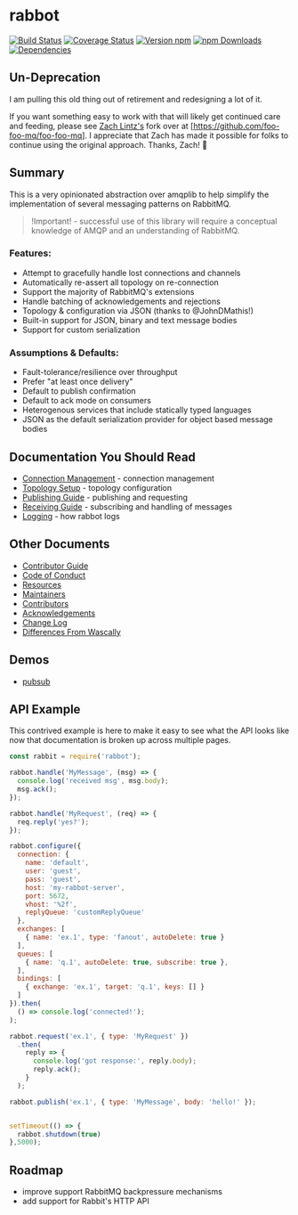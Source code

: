 # rabbot

[![Build Status][travis-image]][travis-url]
[![Coverage Status][coveralls-image]][coveralls-url]
[![Version npm][version-image]][version-url]
[![npm Downloads][downloads-image]][downloads-url]
[![Dependencies][dependencies-image]][dependencies-url]

## Un-Deprecation

I am pulling this old thing out of retirement and redesigning a lot of it.

If you want something easy to work with that will likely get continued care and feeding, please see [Zach Lintz's](https://github.com/zlintz) fork over at [https://github.com/foo-foo-mq/foo-foo-mq]. I appreciate that Zach has made it possible for folks to continue using the original approach. Thanks, Zach! :tada:

## Summary

This is a very opinionated abstraction over amqplib to help simplify the implementation of several messaging patterns on RabbitMQ.

> !Important! - successful use of this library will require a conceptual knowledge of AMQP and an understanding of RabbitMQ.

### Features:

 * Attempt to gracefully handle lost connections and channels
 * Automatically re-assert all topology on re-connection
 * Support the majority of RabbitMQ's extensions
 * Handle batching of acknowledgements and rejections
 * Topology & configuration via JSON (thanks to @JohnDMathis!)
 * Built-in support for JSON, binary and text message bodies
 * Support for custom serialization

### Assumptions & Defaults:

 * Fault-tolerance/resilience over throughput
 * Prefer "at least once delivery"
 * Default to publish confirmation
 * Default to ack mode on consumers
 * Heterogenous services that include statically typed languages
 * JSON as the default serialization provider for object based message bodies

## Documentation You Should Read

* [Connection Management](https://github.com/arobson/rabbot/blob/master/docs/connections.md) - connection management
 * [Topology Setup](https://github.com/arobson/rabbot/blob/master/docs/topology.md) - topology configuration
 * [Publishing Guide](https://github.com/arobson/rabbot/blob/master/docs/publishing.md) - publishing and requesting
 * [Receiving Guide](https://github.com/arobson/rabbot/blob/master/docs/receiving.md) - subscribing and handling of messages
 * [Logging](https://github.com/arobson/rabbot/blob/master/docs/logging.md) - how rabbot logs

## Other Documents

 * [Contributor Guide](https://github.com/arobson/rabbot/blob/master/HOW_TO_CONTRIBUTE.md)
 * [Code of Conduct](https://github.com/arobson/rabbot/blob/master/CODE_OF_CONDUCT.md)
 * [Resources](https://github.com/arobson/rabbot/blob/master/RESOURCES.md)
 * [Maintainers](https://github.com/arobson/rabbot/blob/master/MAINTAINERS.md)
 * [Contributors](https://github.com/arobson/rabbot/blob/master/CONTRIBUTORS.md)
 * [Acknowledgements](https://github.com/arobson/rabbot/blob/master/ACKNOWLEDGEMENTS.md)
 * [Change Log](https://github.com/arobson/rabbot/blob/master/CHANGELOG.md)
 * [Differences From Wascally](https://github.com/arobson/rabbot/blob/master/docs/notwascally.md)

## Demos

 * [pubsub](https://github.com/arobson/rabbot/blob/master/demo/pubsub/README.md)

## API Example

This contrived example is here to make it easy to see what the API looks like now that documentation is broken up across multiple pages.



```js
const rabbit = require('rabbot');

rabbot.handle('MyMessage', (msg) => {
  console.log('received msg', msg.body);
  msg.ack();
});

rabbot.handle('MyRequest', (req) => {
  req.reply('yes?');
});

rabbot.configure({
  connection: {
    name: 'default',
    user: 'guest',
    pass: 'guest',
    host: 'my-rabbot-server',
    port: 5672,
    vhost: '%2f',
    replyQueue: 'customReplyQueue'
  },
  exchanges: [
    { name: 'ex.1', type: 'fanout', autoDelete: true }
  ],
  queues: [
    { name: 'q.1', autoDelete: true, subscribe: true },
  ],
  bindings: [
    { exchange: 'ex.1', target: 'q.1', keys: [] }
  ]
}).then(
  () => console.log('connected!');
);

rabbot.request('ex.1', { type: 'MyRequest' })
  .then(
    reply => {
      console.log('got response:', reply.body);
      reply.ack();
    }
  );

rabbot.publish('ex.1', { type: 'MyMessage', body: 'hello!' });


setTimeout(() => {
  rabbot.shutdown(true)
},5000);
```

## Roadmap
 * improve support RabbitMQ backpressure mechanisms
 * add support for Rabbit's HTTP API

[travis-image]: https://travis-ci.org/arobson/rabbot.svg?branch=master
[travis-url]: https://travis-ci.org/arobson/rabbot
[coveralls-url]: https://coveralls.io/github/arobson/rabbot?branch=master
[coveralls-image]: https://coveralls.io/repos/github/arobson/rabbot/badge.svg?branch=master
[version-image]: https://img.shields.io/npm/v/rabbot.svg?style=flat
[version-url]: https://www.npmjs.com/package/rabbot
[downloads-image]: https://img.shields.io/npm/dm/rabbot.svg?style=flat
[downloads-url]: https://www.npmjs.com/package/rabbot
[dependencies-image]: https://img.shields.io/david/arobson/rabbot.svg?style=flat
[dependencies-url]: https://david-dm.org/arobson/rabbot
